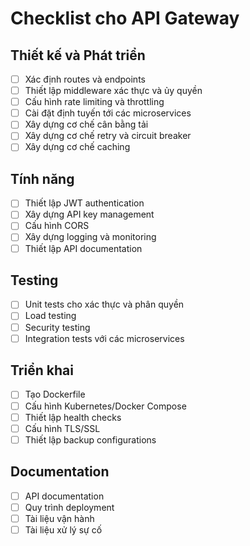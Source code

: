 # Checklist cho API Gateway

## Thiết kế và Phát triển
- [ ] Xác định routes và endpoints
- [ ] Thiết lập middleware xác thực và ủy quyền
- [ ] Cấu hình rate limiting và throttling
- [ ] Cài đặt định tuyến tới các microservices
- [ ] Xây dựng cơ chế cân bằng tải
- [ ] Xây dựng cơ chế retry và circuit breaker
- [ ] Xây dựng cơ chế caching

## Tính năng
- [ ] Thiết lập JWT authentication
- [ ] Xây dựng API key management
- [ ] Cấu hình CORS
- [ ] Xây dựng logging và monitoring
- [ ] Thiết lập API documentation

## Testing
- [ ] Unit tests cho xác thực và phân quyền
- [ ] Load testing
- [ ] Security testing
- [ ] Integration tests với các microservices

## Triển khai
- [ ] Tạo Dockerfile
- [ ] Cấu hình Kubernetes/Docker Compose
- [ ] Thiết lập health checks
- [ ] Cấu hình TLS/SSL
- [ ] Thiết lập backup configurations

## Documentation
- [ ] API documentation
- [ ] Quy trình deployment
- [ ] Tài liệu vận hành
- [ ] Tài liệu xử lý sự cố